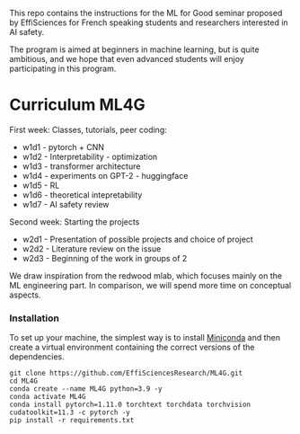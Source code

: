 This repo contains the instructions for the ML for Good seminar proposed by EffiSciences for French speaking students and researchers interested in AI safety.

The program is aimed at beginners in machine learning, but is quite ambitious, and we hope that even advanced students will enjoy participating in this program.

# Curriculum ML4G

First week: Classes, tutorials, peer coding:

- w1d1 - pytorch + CNN
- w1d2 - Interpretability - optimization
- w1d3 - transformer architecture
- w1d4 - experiments on GPT-2 - huggingface
- w1d5 - RL
- w1d6 - theoretical intepretability
- w1d7 - AI safety review

Second week: Starting the projects

- w2d1 - Presentation of possible projects and choice of project
- w2d2 - Literature review on the issue
- w2d3 - Beginning of the work in groups of 2

We draw inspiration from the redwood mlab, which focuses mainly on the ML engineering part. In comparison, we will spend more time on conceptual aspects.

### Installation

To set up your machine, the simplest way is to install [Miniconda](https://docs.conda.io/en/latest/miniconda.html) and then create a virtual environment containing the correct versions of the dependencies.

```
git clone https://github.com/EffiSciencesResearch/ML4G.git
cd ML4G
conda create --name ML4G python=3.9 -y
conda activate ML4G
conda install pytorch=1.11.0 torchtext torchdata torchvision cudatoolkit=11.3 -c pytorch -y
pip install -r requirements.txt
```
